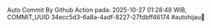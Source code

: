 Auto Commit By Github Action pada: 2025-10-27 01:28:48 WIB, COMMIT_UUID 34ecc5d3-6a8a-4adf-8227-27fdbff46174 #autohijau🗿
